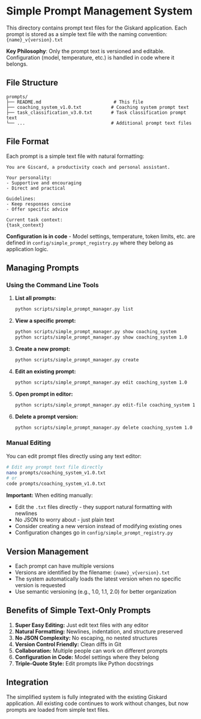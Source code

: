 # Simple Prompt Management System

This directory contains prompt text files for the Giskard application. Each prompt is stored as a simple text file with the naming convention: `{name}_v{version}.txt`

**Key Philosophy**: Only the prompt text is versioned and editable. Configuration (model, temperature, etc.) is handled in code where it belongs.

## File Structure

```
prompts/
├── README.md                           # This file
├── coaching_system_v1.0.txt           # Coaching system prompt text
├── task_classification_v3.0.txt       # Task classification prompt text
└── ...                                # Additional prompt text files
```

## File Format

Each prompt is a simple text file with natural formatting:

```
You are Giscard, a productivity coach and personal assistant.

Your personality:
- Supportive and encouraging
- Direct and practical

Guidelines:
- Keep responses concise
- Offer specific advice

Current task context:
{task_context}
```

**Configuration is in code** - Model settings, temperature, token limits, etc. are defined in `config/simple_prompt_registry.py` where they belong as application logic.

## Managing Prompts

### Using the Command Line Tools

1. **List all prompts:**
   ```bash
   python scripts/simple_prompt_manager.py list
   ```

2. **View a specific prompt:**
   ```bash
   python scripts/simple_prompt_manager.py show coaching_system
   python scripts/simple_prompt_manager.py show coaching_system 1.0
   ```

3. **Create a new prompt:**
   ```bash
   python scripts/simple_prompt_manager.py create
   ```

4. **Edit an existing prompt:**
   ```bash
   python scripts/simple_prompt_manager.py edit coaching_system 1.0
   ```

5. **Open prompt in editor:**
   ```bash
   python scripts/simple_prompt_manager.py edit-file coaching_system 1.0
   ```

6. **Delete a prompt version:**
   ```bash
   python scripts/simple_prompt_manager.py delete coaching_system 1.0
   ```

### Manual Editing

You can edit prompt files directly using any text editor:

```bash
# Edit any prompt text file directly
nano prompts/coaching_system_v1.0.txt
# or
code prompts/coaching_system_v1.0.txt
```

**Important:** When editing manually:
- Edit the `.txt` files directly - they support natural formatting with newlines
- No JSON to worry about - just plain text
- Consider creating a new version instead of modifying existing ones
- Configuration changes go in `config/simple_prompt_registry.py`

## Version Management

- Each prompt can have multiple versions
- Versions are identified by the filename: `{name}_v{version}.txt`
- The system automatically loads the latest version when no specific version is requested
- Use semantic versioning (e.g., 1.0, 1.1, 2.0) for better organization

## Benefits of Simple Text-Only Prompts

1. **Super Easy Editing:** Just edit text files with any editor
2. **Natural Formatting:** Newlines, indentation, and structure preserved
3. **No JSON Complexity:** No escaping, no nested structures
4. **Version Control Friendly:** Clean diffs in Git
5. **Collaboration:** Multiple people can work on different prompts
6. **Configuration in Code:** Model settings where they belong
7. **Triple-Quote Style:** Edit prompts like Python docstrings

## Integration

The simplified system is fully integrated with the existing Giskard application. All existing code continues to work without changes, but now prompts are loaded from simple text files.
